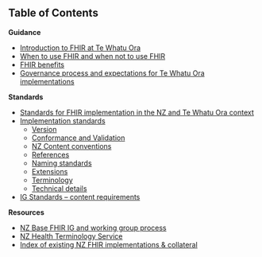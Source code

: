 ## Table of Contents

**Guidance**
- [Introduction to FHIR at Te Whatu Ora](introduction.html)
- [When to use FHIR and when not to use FHIR]()
- [FHIR benefits]()
- [Governance process and expectations for Te Whatu Ora implementations]()

**Standards** 

- [Standards for FHIR implementation in the NZ and Te Whatu Ora context]()
- [Implementation standards]()
    - [Version]()
    - [Conformance and Validation]()
    - [NZ Content conventions]()
    - [References]()
    - [Naming standards]()
    - [Extensions]()
    - [Terminology]()
    - [Technical details]()
- [IG Standards – content requirements]()

**Resources**
- [NZ Base FHIR IG and working group process]()
- [NZ Health Terminology Service]()
- [Index of existing NZ FHIR implementations & collateral]()